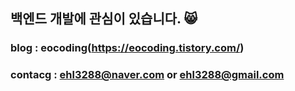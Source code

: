## 백엔드 개발에 관심이 있습니다. 😸    

### blog : eocoding(https://eocoding.tistory.com/)  
### contacg : ehl3288@naver.com   or   ehl3288@gmail.com
